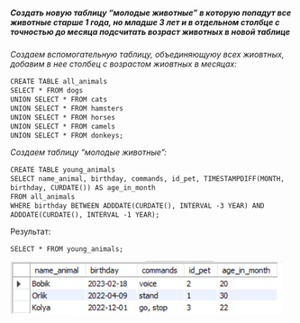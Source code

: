 ##### Создать новую таблицу “молодые животные” в которую попадут все животные старше 1 года, но младше 3 лет и в отдельном столбце с точностью до месяца подсчитать возраст животных в новой таблице
*Создаем вспомогательную таблицу, объединяющуюу всех жиовтных, добавим в нее столбец с возрастом жиовтных в месяцах:*
```
CREATE TABLE all_animals
SELECT * FROM dogs
UNION SELECT * FROM cats
UNION SELECT * FROM hamsters
UNION SELECT * FROM horses
UNION SELECT * FROM camels
UNION SELECT * FROM donkeys;
```
*Создаем таблицу “молодые животные”:*
```
CREATE TABLE young_animals
SELECT name_animal, birthday, commands, id_pet, TIMESTAMPDIFF(MONTH, birthday, CURDATE()) AS age_in_month
FROM all_animals
WHERE birthday BETWEEN ADDDATE(CURDATE(), INTERVAL -3 YEAR) AND ADDDATE(CURDATE(), INTERVAL -1 YEAR);
```
Результат:
```
SELECT * FROM young_animals;
```
![](https://github.com/oposofia/Final_Attestation/blob/main/Pictures/Table_young_animals.png)
